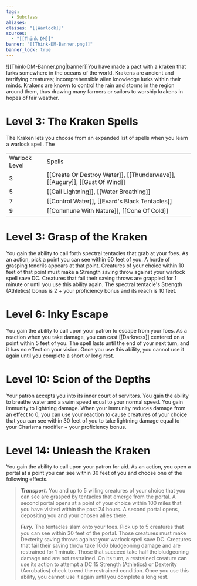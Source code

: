 ```yaml
---
tags:
  - Subclass
aliases: 
classes: "[[Warlock]]"
sources:
  - "[[Think DM]]"
banner: "[[Think-DM-Banner.png]]"
banner_lock: true
---
```

![[Think-DM-Banner.png|banner]]You have made a pact with a kraken that lurks somewhere in the oceans of the world. Krakens are ancient and terrifying creatures; incomprehensible alien knowledge lurks within their minds. Krakens are known to control the rain and storms in the region around them, thus drawing many farmers or sailors to worship krakens in hopes of fair weather.
# Level 3: The Kraken Spells

The Kraken lets you choose from an expanded list of spells when you learn a warlock spell. The 

|               |                                                                            |
| ------------- |:-------------------------------------------------------------------------- |
| Warlock Level | Spells                                                                     |
| 3             | [[Create Or Destroy Water]], [[Thunderwave]], [[Augury]], [[Gust Of Wind]] |
| 5             | [[Call Lightning]], [[Water Breathing]]                                    |
| 7             | [[Control Water]], [[Evard's Black Tentacles]]                             |
| 9             | [[Commune With Nature]], [[Cone Of Cold]]                                  |

# Level 3: Grasp of the Kraken
You gain the ability to call forth spectral tentacles that grab at your foes. As an action, pick a point you can see within 60 feet of you. A horde of grasping tendrils appears at that point. Creatures of your choice within 10 feet of that point must make a Strength saving throw against your warlock spell save DC. Creatures that fail their saving throws are grappled for 1 minute or until you use this ability again. The spectral tentacle's Strength (Athletics) bonus is 2 + your proficiency bonus and its reach is 10 feet.
# Level 6: Inky Escape
You gain the ability to call upon your patron to escape from your foes. As a reaction when you take damage, you can cast [[Darkness]] centered on a point within 5 feet of you. The spell lasts until the end of your next turn, and it has no effect on your vision. Once you use this ability, you cannot use it again until you complete a short or long rest.
# Level 10: Scion of the Depths
Your patron accepts you into its inner court of servitors. You gain the ability to breathe water and a swim speed equal to your normal speed. You gain immunity to lightning damage. When your immunity reduces damage from an effect to 0, you can use your reaction to cause creatures of your choice that you can see within 30 feet of you to take lightning damage equal to your Charisma modifier + your proficiency bonus.
# Level 14: Unleash the Kraken
You gain the ability to call upon your patron for aid. As an action, you open a portal at a point you can see within 30 feet of you and choose one of the following effects.
>**_Transport._** You and up to 5 willing creatures of your choice that you can see are grasped by tentacles that emerge from the portal. A second portal opens at a point of your choice within 100 miles that you have visited within the past 24 hours. A second portal opens, depositing you and your chosen allies there.
>
>_**Fury.**_ The tentacles slam onto your foes. Pick up to 5 creatures that you can see within 30 feet of the portal. Those creatures must make Dexterity saving throws against your warlock spell save DC. Creatures that fail their saving throw take 10d6 bludgeoning damage and are restrained for 1 minute. Those that succeed take half the bludgeoning damage and are not restrained. On its turn, a restrained creature can use its action to attempt a DC 15 Strength (Athletics) or Dexterity (Acrobatics) check to end the restrained condition.
Once you use this ability, you cannot use it again until you complete a long rest.